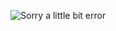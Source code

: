 ![Sorry a little bit error](https://lh3.googleusercontent.com/NVQ7xy6O553t-hFYwm6yKGCCM_vJYs7wXEfSR7aPniMfMZGm-56XaBrcIIfygd9TUVTeqmFGAevjP9gJkcH8r25QF3lAZAuEH-se_sJHLHqCWzKoDP3LDq32I0Z97Yfp7Wv_f6-fZGuB_PaOG5C5VGYv_JOJihQAUJmW-kp65zPZoYMvDerR4qVEz4zoDYW5MxG08GL7evJk9kd-7iykCU4M8aBOO3Y7q3NTZ90xh_wtg5qp5EBBrRVwp98DZlARENONPk-YmK3Irp4AZ2J1Nb4Qb3h85dEY1pa4QpMSUhQcWVDT8ztjezC1MN5woUZlUBrHXoY-nmtoMx8OXPrBb03QLX5FJ8RNJoG90Oac0TjlhQ2YMs8F8vpgBzf-RAA1SQjpXH_B5ga3bdzrBbYG2MYAPRagiltQGifVltV4G5XurY1UUcqAcA9ZE1OHSLThsBz04vIlSoAOZ0Nii4ARVEZffDdd_e1gFbFSx2N4QDHW6mT-f4149Oj9E_HOtSuYPM6sn39sQoBYUhonl8nVO9whFlkun9xd7IyII5kxY2AmKTiqMYZAOOMfq1gkTEdHgYIayQDq5uS6bK6T0oTYFxU7aS4Aw7IJrJOG1KqW9xuAX935HJ2c3kEUuRATiOWeaj3NAHoE64SMw4XR9eWEapgXGspGrkY4CJoyZygMgxDsUEX50-3eSX5qLIpdbLk=w1280-h720-no?authuser=1)
